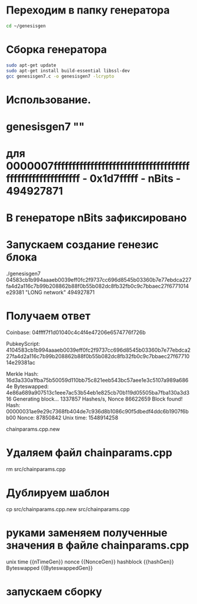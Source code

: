 # Переходим в папку генератора

```bash
cd ~/genesisgen
```

# Сборка генератора

```bash
sudo apt-get update
sudo apt-get install build-essential libssl-dev
gcc genesisgen7.c -o genesisgen7 -lcrypto
```

# Использование. 
# genesisgen7 <pubkey> "<timestamp>" <nBits>
# для 0000007fffffffffffffffffffffffffffffffffffffffffffffffffffffffff - 0x1d7fffff - nBits - 494927871
# В генераторе nBits зафиксировано

# Запускаем создание генезис блока 
./genesisgen7 04583cb1b994aaaeb0039eff0fc2f9737cc696d8545b03360b7e77ebdca227fa4d2a116c7b99b208862b88f0b55b082dc8fb32fb0c9c7bbaec27f6771014e29381 "LONG network" 494927871

# Получаем ответ 
Coinbase: 04ffff7f1d01040c4c4f4e47206e6574776f726b

PubkeyScript: 4104583cb1b994aaaeb0039eff0fc2f9737cc696d8545b03360b7e77ebdca227fa4d2a116c7b99b208862b88f0b55b082dc8fb32fb0c9c7bbaec27f6771014e29381ac

Merkle Hash: 16d3a330a1fba75b50059d110bb75c821eeb543bc57aee1e3c5107a989a6864e
Byteswapped: 4e86a689a907513c1eee7ac53b54eb1e825cb70b119d05505ba7fba130a3d316
Generating block...
1337857 Hashes/s, Nonce 86622659
Block found!
Hash: 00000031ae9e29c7368fb404de7c936d8b1086c90f5dbedf4ddc6b1907f6bb00
Nonce: 87850842
Unix time: 1548914258



chainparams.cpp.new
# Удаляем файл chainparams.cpp
rm src/chainparams.cpp

# Дублируем шаблон 
cp src/chainparams.cpp.new src/chainparams.cpp

# руками заменяем полученные значения в файле chainparams.cpp

unix time {{nTimeGen}} 
nonce {{NonceGen}}
hashblock {{hashGen}}
Byteswapped {{ByteswappedGen}}


# запускаем сборку 


